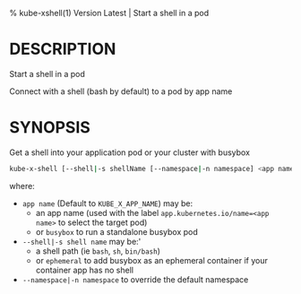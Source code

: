 % kube-xshell(1) Version Latest | Start a shell in a pod


# DESCRIPTION

Start a shell in a pod

Connect with a shell (bash by default) to a pod by app name

# SYNOPSIS


Get a shell into your application pod or your cluster with busybox

```bash
kube-x-shell [--shell|-s shellName [--namespace|-n namespace] <app name>
```

where:

* `app name` (Default to `KUBE_X_APP_NAME`) may be:
    * an app name (used with the label `app.kubernetes.io/name=<app name>` to select the target pod)
    * or `busybox` to run a standalone busybox pod
* `--shell|-s shell name` may be:'
  * a shell path (ie `bash`, `sh`, `bin/bash`)
  * or `ephemeral` to add busybox as an ephemeral container if your container app has no shell
* `--namespace|-n namespace` to override the default namespace
